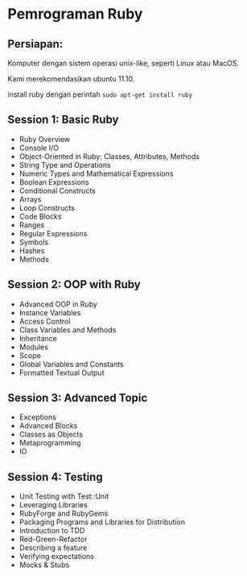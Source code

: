 # Pemrograman Ruby

## Persiapan:

Komputer dengan sistem operasi unix-like, seperti Linux atau MacOS.

Kami merekomendasikan ubuntu 11.10.

install ruby dengan perintah `sudo apt-get install ruby`

## Session 1: Basic Ruby

* Ruby Overview
* Console I/O
* Object-Oriented in Ruby: Classes, Attributes, Methods
* String Type and Operations
* Numeric Types and Mathematical Expressions
* Boolean Expressions
* Conditional Constructs
* Arrays
* Loop Constructs
* Code Blocks
* Ranges
* Regular Expressions
* Symbols
* Hashes
* Methods

## Session 2: OOP with Ruby

* Advanced OOP in Ruby
* Instance Variables
* Access Control
* Class Variables and Methods
* Inheritance
* Modules
* Scope
* Global Variables and Constants
* Formatted Textual Output

## Session 3: Advanced Topic

* Exceptions
* Advanced Blocks
* Classes as Objects
* Metaprogramming
* IO

## Session 4: Testing

* Unit Testing with Test::Unit
* Leveraging Libraries
* RubyForge and RubyGems
* Packaging Programs and Libraries for Distribution
* Introduction to TDD
* Red-Green-Refactor
* Describing a feature
* Verifying expectations
* Mocks & Stubs
